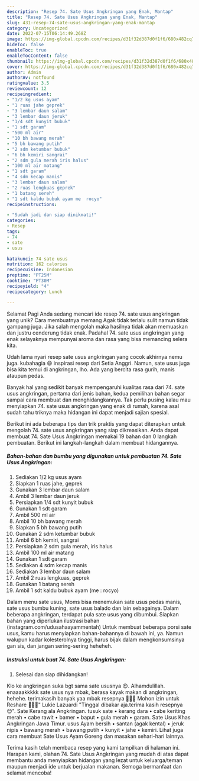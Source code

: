 ```yaml
---
description: "Resep 74. Sate Usus Angkringan yang Enak, Mantap"
title: "Resep 74. Sate Usus Angkringan yang Enak, Mantap"
slug: 431-resep-74-sate-usus-angkringan-yang-enak-mantap
category: Uncategorized
date: 2022-07-15T06:14:49.268Z
image: https://img-global.cpcdn.com/recipes/d31f32d387d0f1f6/680x482cq70/74-sate-usus-angkringan-foto-resep-utama.jpg
hideToc: false
enableToc: true
enableTocContent: false
thumbnail: https://img-global.cpcdn.com/recipes/d31f32d387d0f1f6/680x482cq70/74-sate-usus-angkringan-foto-resep-utama.jpg
cover: https://img-global.cpcdn.com/recipes/d31f32d387d0f1f6/680x482cq70/74-sate-usus-angkringan-foto-resep-utama.jpg
author: Admin
authorAv: notfound
ratingvalue: 3.5
reviewcount: 12
recipeingredient:
- "1/2 kg usus ayam"
- "1 ruas jahe geprek"
- "3 lembar daun salam"
- "3 lembar daun jeruk"
- "1/4 sdt kunyit bubuk"
- "1 sdt garam"
- "500 ml air"
- "10 bh bawang merah"
- "5 bh bawang putih"
- "2 sdm ketumbar bubuk"
- "6 bh kemiri sangrai"
- "2 sdm gula merah iris halus"
- "100 ml air matang"
- "1 sdt garam"
- "4 sdm kecap manis"
- "3 lembar daun salam"
- "2 ruas lengkuas geprek"
- "1 batang sereh"
- "1 sdt kaldu bubuk ayam me  rocyo"
recipeinstructions:

- "Sudah jadi dan siap dinikmati!"
categories:
- Resep
tags:
- 74
- sate
- usus

katakunci: 74 sate usus 
nutrition: 162 calories
recipecuisine: Indonesian
preptime: "PT25M"
cooktime: "PT30M"
recipeyield: "4"
recipecategory: Lunch

---
```



Selamat Pagi Anda sedang mencari ide resep 74. sate usus angkringan yang unik? Cara membuatnya memang Agak tidak terlalu sulit namun tidak gampang juga. Jika salah mengolah maka hasilnya tidak akan memuaskan dan justru cenderung tidak enak. Padahal 74. sate usus angkringan yang enak selayaknya mempunyai aroma dan rasa yang bisa memancing selera kita.


Udah lama nyari resep sate usus angkringan yang cocok akhirnya nemu juga. kubahagia 😄 inspirasi resep dari Setia Anggri. Namun, sate usus juga bisa kita temui di angkringan, lho. Ada yang bercita rasa gurih, manis ataupun pedas.

Banyak hal yang sedikit banyak mempengaruhi kualitas rasa dari 74. sate usus angkringan, pertama dari jenis bahan, kedua pemilihan bahan segar sampai cara membuat dan menghidangkannya. Tak perlu pusing kalau mau menyiapkan 74. sate usus angkringan yang enak di rumah, karena asal sudah tahu triknya maka hidangan ini dapat menjadi sajian spesial.


Berikut ini ada beberapa tips dan trik praktis yang dapat diterapkan untuk mengolah 74. sate usus angkringan yang siap dikreasikan. Anda dapat membuat 74. Sate Usus Angkringan memakai 19 bahan dan 0 langkah pembuatan. Berikut ini langkah-langkah dalam membuat hidangannya.

<!--inarticleads1-->

##### Bahan-bahan dan bumbu yang digunakan untuk pembuatan 74. Sate Usus Angkringan:

1. Sediakan 1/2 kg usus ayam
1. Siapkan 1 ruas jahe, geprek
1. Gunakan 3 lembar daun salam
1. Ambil 3 lembar daun jeruk
1. Persiapkan 1/4 sdt kunyit bubuk
1. Gunakan 1 sdt garam
1. Ambil 500 ml air
1. Ambil 10 bh bawang merah
1. Siapkan 5 bh bawang putih
1. Gunakan 2 sdm ketumbar bubuk
1. Ambil 6 bh kemiri, sangrai
1. Persiapkan 2 sdm gula merah, iris halus
1. Ambil 100 ml air matang
1. Gunakan 1 sdt garam
1. Sediakan 4 sdm kecap manis
1. Sediakan 3 lembar daun salam
1. Ambil 2 ruas lengkuas, geprek
1. Gunakan 1 batang sereh
1. Ambil 1 sdt kaldu bubuk ayam (me : rocyo)


Dalam menu sate usus, Moms bisa menemukan sate usus pedas manis, sate usus bumbu kuning, sate usus balado dan lain sebagainya. Dalam beberapa angkringan, terdapat pula sate usus yang dibumbui. Siapkan bahan yang diperlukan ilustrasi bahan (instagram.com/udusahaayammentah) Untuk membuat beberapa porsi sate usus, kamu harus menyiapkan bahan-bahannya di bawah ini, ya. Namun walupun kadar kolesterolnya tinggi, harus bijak dalam mengkonsumsinya gan sis, dan jangan sering-sering heheheh. 

<!--inarticleads2-->

##### Instruksi untuk buat 74. Sate Usus Angkringan:


1. Selesai dan siap dihidangkan!

Klo ke angkringan suka bgt sama sate ususnya 😍. Alhamdulillah. enaaaakkkkk sate usus nya mbak, berasa kayak makan di angkringan, hehehe. terimakasih banyak yaa mbak resepnya 🥰🙏🏻 Mohon izin untuk Reshare 🥰🙏🏻&#34; Lukie Lazuardi &#34;Tinggal dibakar aja.terima kasih resepnya 😊&#34;. Sate Kerang ala Angkringan. tusuk sate • kerang dara • cabe keriting merah • cabe rawit • bamer • baput • gula merah • garam. Sate Usus Khas Angkringan Jawa Timur. usus Ayam bersih • santan (agak kental) • jeruk nipis • bawang merah • bawang putih • kunyit • jahe • kemiri. Lihat juga cara membuat Sate Usus Ayam Goreng dan masakan sehari-hari lainnya. 

Terima kasih telah membaca resep yang kami tampilkan di halaman ini. Harapan kami, olahan 74. Sate Usus Angkringan yang mudah di atas dapat membantu anda menyiapkan hidangan yang lezat untuk keluarga/teman maupun menjadi ide untuk berjualan makanan. Semoga bermanfaat dan selamat mencoba!
